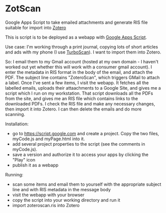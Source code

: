 ZotScan
==========

Google Apps Script to take emailed attachments and generate RIS file suitable for import into [Zotero](http://www.zotero.org/)

This is script is to be deployed as a webapp with [Google Apps Script](https://developers.google.com/apps-script/). 

Use case: I'm working through a print journal, copying lots of short articles and ads with my phone (I use [TurboScan](https://itunes.apple.com/ca/app/turboscan-quickly-scan-multipage/id342548956?mt=8)). I want to import them into Zotero.

So: I email them to my Gmail account (hosted at my own domain - I haven't worked out yet whether this will work with a consumer gmail account). I enter the metadata in RIS format in the body of the email, and attach the PDF. The subject line contains "ZoteroScan", which triggers GMail to attach a label. Once I've sent a few items, I visit the webapp. It fetches all the labelled emails, uploads their attaachments to a Google Site, and gives me a script which I run on my workstation. That script downloads all the PDFs from the site, and gives me an RIS file which contains links to the downloaded PDFs. I check the RIS file and make any necessary changes, then import it into Zotero. I can then delete the emails and do more scanning.

Installation: 

* go to https://script.google.com and create a project. Copy the two files, myCode.js and myPage.html into it.
* add several project properties to the script (see the comments in myCode.js). 
* save a version and authorize it to access your apps by clicking the "Play" icon
* publish it as a webapp

Running:

* scan some items and email them to yourself with the appropriate subject line and with RIS metadata in the message body
* visit the webapp with your browser
* copy the script into your working directory and run it
* import zoteroscan.ris into Zotero

